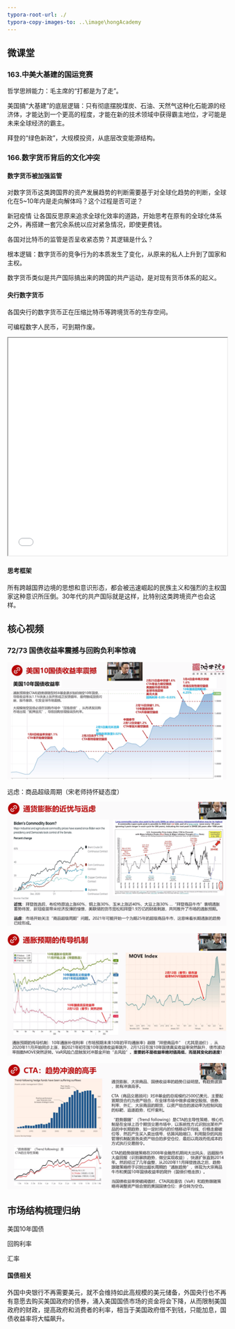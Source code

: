 ```yaml
---
typora-root-url: ./
typora-copy-images-to: ..\image\hongAcademy
---
```


## 微课堂

### 163.中美大基建的国运竞赛

哲学思辨能力：毛主席的“打都是为了走”。

美国搞“大基建”的底层逻辑：只有彻底摆脱煤炭、石油、天然气这种化石能源的经济体，才能达到一个更高的程度，才能在新的技术领域中获得霸主地位，才可能是未来全球经济的霸主。

拜登的“绿色新政”，大规模投资，从底层改变能源结构。









### 166.数字货币背后的文化冲突

#### 数字货币被加强监管

对数字货币这类跨国界的资产发展趋势的判断需要基于对全球化趋势的判断，全球化在5~10年内是走向解体吗？这个过程是否可逆？

新冠疫情 让各国反思原来追求全球化效率的道路，开始思考在原有的全球化体系之外，再搭建一套冗余系统以应对紧急情况，即使更费钱。

各国对比特币的监管是否呈收紧态势？其逻辑是什么？

根本逻辑：数字货币的竞争行为的本质发生了变化，从原来的私人上升到了国家和主权。

数字货币类似是共产国际搞出来的跨国的共产运动，是对现有货币体系的起义。

#### 央行数字货币

各国央行的数字货币正在压缩比特币等跨境货币的生存空间。

可编程数字人民币，可到期作废。

<iframe src="./image/hongAcademy/简明中国佛教史 (慧炬文库).pdf#page=7" width="100%" height="500px">  
浏览器不支持显示，请点击下载查阅：<a :href="previewUrl">Download PDF</a> 
</iframe>





#### 思考框架

所有跨越国界边境的思想和意识形态，都会被迅速崛起的民族主义和强烈的主权国家这种意识所压倒。30年代的共产国际就是这样，比特别这类跨境资产也会这样。









## 核心视频

### 72/73 国债收益率震撼与回购负利率惊魂

![image-20210429185145418](/../image/hongAcademy/image-20210429185145418.png)

远虑：商品超级周期（宋老师持怀疑态度）

![image-20210429190503274](/../image/hongAcademy/image-20210429190503274.png)

![image-20210429193957493](/../image/hongAcademy/image-20210429193957493.png)

![image-20210429194640336](/../image/hongAcademy/image-20210429194640336.png)

## 市场结构梳理归纳

美国10年国债

回购利率

汇率



#### 国债相关

外国中央银行不再需要美元，就不会维持如此高规模的美元储备，外国央行也不再有意愿去购买美国政府的债券，涌入美国国债市场的资金将会下降，从而限制美国政府的财政，提高政府和消费者的利率，相当于美国政府借不到钱，只能加息，国债收益率将大幅飙升。